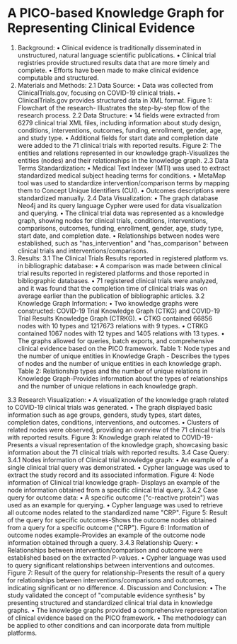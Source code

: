 # A PICO-based Knowledge Graph for Representing Clinical Evidence
1.	Background:
•	Clinical evidence is traditionally disseminated in unstructured, natural language scientific publications.
•	Clinical trial registries provide structured results data that are more timely and complete.
•	Efforts have been made to make clinical evidence computable and structured.
2.	Materials and Methods: 2.1 Data Source:
•	Data was collected from ClinicalTrials.gov, focusing on COVID-19 clinical trials.
•	ClinicalTrials.gov provides structured data in XML format.
Figure 1: Flowchart of the research- Illustrates the step-by-step flow of the research process.
2.2 Data Structure:
•	14 fields were extracted from 6279 clinical trial XML files, including information about study design, conditions, interventions, outcomes, funding, enrollment, gender, age, and study type.
•	Additional fields for start date and completion date were added to the 71 clinical trials with reported results.
Figure 2: The entities and relations represented in our knowledge graph-Visualizes the entities (nodes) and their relationships in the knowledge graph.
2.3 Data Terms Standardization:
•	Medical Text Indexer (MTI) was used to extract standardized medical subject heading terms for conditions.
•	MetaMap tool was used to standardize intervention/comparison terms by mapping them to Concept Unique Identifiers (CUI).
•	Outcomes descriptions were standardized manually.
2.4 Data Visualization:
•	The graph database Neo4j and its query language Cypher were used for data visualization and querying.
•	The clinical trial data was represented as a knowledge graph, showing nodes for clinical trials, conditions, interventions, comparisons, outcomes, funding, enrollment, gender, age, study type, start date, and completion date.
•	Relationships between nodes were established, such as "has_intervention" and "has_comparison" between clinical trials and interventions/comparisons.
3.	Results: 3.1 The Clinical Trials Results reported in registered platform vs. in bibliographic database:
•	A comparison was made between clinical trial results reported in registered platforms and those reported in bibliographic databases.
•	71 registered clinical trials were analyzed, and it was found that the completion time of clinical trials was on average earlier than the publication of bibliographic articles.
3.2 Knowledge Graph Information:
•	Two knowledge graphs were constructed: COVID-19 Trial Knowledge Graph (CTKG) and COVID-19 Trial Results Knowledge Graph (CTRKG).
•	CTKG contained 66856 nodes with 10 types and 1217673 relations with 9 types.
•	CTRKG contained 1067 nodes with 12 types and 1405 relations with 13 types.
•	The graphs allowed for queries, batch exports, and comprehensive clinical evidence based on the PICO framework.
Table 1: Node types and the number of unique entities in Knowledge Graph - Describes the types of nodes and the number of unique entities in each knowledge graph.
Table 2: Relationship types and the number of unique relations in Knowledge Graph-Provides information about the types of relationships and the number of unique relations in each knowledge graph.

3.3 Research Visualization:
•	A visualization of the knowledge graph related to COVID-19 clinical trials was generated.
•	The graph displayed basic information such as age groups, genders, study types, start dates, completion dates, conditions, interventions, and outcomes.
•	Clusters of related nodes were observed, providing an overview of the 71 clinical trials with reported results.
Figure 3: Knowledge graph related to COVID-19-Presents a visual representation of the knowledge graph, showcasing basic information about the 71 clinical trials with reported results.
3.4 Case Query: 3.4.1 Nodes information of Clinical trial knowledge graph:
•	An example of a single clinical trial query was demonstrated.
•	Cypher language was used to extract the study record and its associated information.
Figure 4: Node information of Clinical trial knowledge graph- Displays an example of the node information obtained from a specific clinical trial query.
3.4.2 Case query for outcome data:
•	A specific outcome ("c-reactive protein") was used as an example for querying.
•	Cypher language was used to retrieve all outcome nodes related to the standardized name "CRP".
Figure 5: Result of the query for specific outcomes-Shows the outcome nodes obtained from a query for a specific outcome ("CRP").
Figure 6: Information of outcome nodes example-Provides an example of the outcome node information obtained through a query.
3.4.3 Relationship Query:
•	Relationships between intervention/comparison and outcome were established based on the extracted P-values.
•	Cypher language was used to query significant relationships between interventions and outcomes.
Figure 7: Result of the query for relationship-Presents the result of a query for relationships between interventions/comparisons and outcomes, indicating significant or no difference.
4.	Discussion and Conclusion:
•	The study validated the concept of "computable evidence synthesis" by presenting structured and standardized clinical trial data in knowledge graphs.
•	The knowledge graphs provided a comprehensive representation of clinical evidence based on the PICO framework.
•	The methodology can be applied to other conditions and can incorporate data from multiple platforms.
